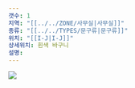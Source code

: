 ```yaml
---
갯수: 1
지역: "[[../../ZONE/사무실|사무실]]"
종류: "[[../../TYPES/문구류|문구류]]"
위치: "[[I-J|I-J]]"
상세위치: 흰색 바구니
설명: 
---
```

![](http://192.168.50.22/devices/240608_IMG_0254.jpg)